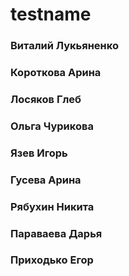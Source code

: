 # testname


### Виталий Лукьяненко

### Короткова Арина

### Лосяков Глеб

### Ольга Чурикова

### Язев Игорь

### Гусева Арина

### Рябухин Никита

### Параваева Дарья


### Приходько Егор
